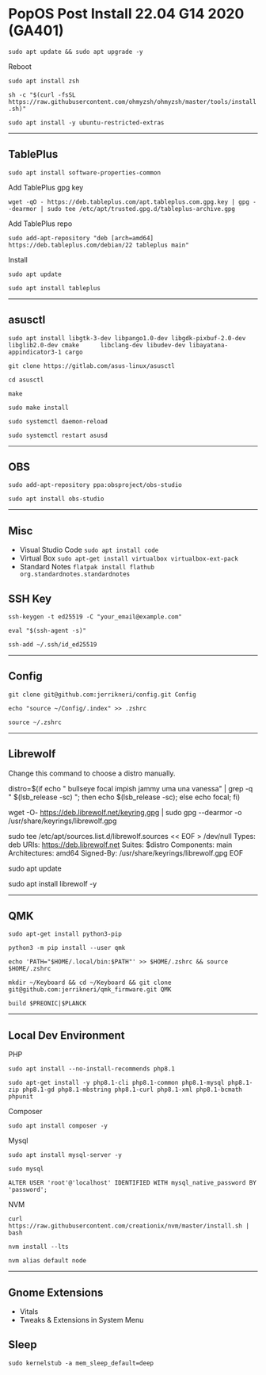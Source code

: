 # PopOS Post Install 22.04 G14 2020 (GA401)

`sudo apt update && sudo apt upgrade -y`

Reboot

`sudo apt install zsh`

`sh -c "$(curl -fsSL https://raw.githubusercontent.com/ohmyzsh/ohmyzsh/master/tools/install.sh)"`

`sudo apt install -y ubuntu-restricted-extras`

---

## TablePlus

`sudo apt install software-properties-common`

Add TablePlus gpg key

`wget -qO - https://deb.tableplus.com/apt.tableplus.com.gpg.key | gpg --dearmor | sudo tee /etc/apt/trusted.gpg.d/tableplus-archive.gpg`

Add TablePlus repo

`sudo add-apt-repository "deb [arch=amd64] https://deb.tableplus.com/debian/22 tableplus main"`

Install

`sudo apt update`

`sudo apt install tableplus`

---

## asusctl

`sudo apt install libgtk-3-dev libpango1.0-dev libgdk-pixbuf-2.0-dev libglib2.0-dev cmake      libclang-dev libudev-dev libayatana-appindicator3-1 cargo`

`git clone https://gitlab.com/asus-linux/asusctl`

`cd asusctl`

`make`

`sudo make install`

`sudo systemctl daemon-reload`

`sudo systemctl restart asusd`

---

## OBS
`sudo add-apt-repository ppa:obsproject/obs-studio`

`sudo apt install obs-studio`

---

## Misc
- Visual Studio Code `sudo apt install code`
- Virtual Box `sudo apt-get install virtualbox virtualbox-ext-pack`
- Standard Notes `flatpak install flathub org.standardnotes.standardnotes`

## SSH Key
`ssh-keygen -t ed25519 -C "your_email@example.com"`

`eval "$(ssh-agent -s)"`

`ssh-add ~/.ssh/id_ed25519`

---

## Config
`git clone git@github.com:jerrikneri/config.git Config`

`echo "source ~/Config/.index" >> .zshrc`

`source ~/.zshrc`

---

## Librewolf

Change this command to choose a distro manually.

distro=$(if echo " bullseye focal impish jammy uma una vanessa" | grep -q " $(lsb_release -sc) "; then echo $(lsb_release -sc); else echo focal; fi)

wget -O- https://deb.librewolf.net/keyring.gpg | sudo gpg --dearmor -o /usr/share/keyrings/librewolf.gpg

sudo tee /etc/apt/sources.list.d/librewolf.sources << EOF > /dev/null
Types: deb
URIs: https://deb.librewolf.net
Suites: $distro
Components: main
Architectures: amd64
Signed-By: /usr/share/keyrings/librewolf.gpg
EOF

sudo apt update

sudo apt install librewolf -y

---

## QMK

`sudo apt-get install python3-pip`

`python3 -m pip install --user qmk`

`echo 'PATH="$HOME/.local/bin:$PATH"' >> $HOME/.zshrc && source $HOME/.zshrc`

`mkdir ~/Keyboard && cd ~/Keyboard && git clone git@github.com:jerrikneri/qmk_firmware.git QMK`

`build $PREONIC|$PLANCK`

---

## Local Dev Environment

PHP

`sudo apt install --no-install-recommends php8.1`

`sudo apt-get install -y php8.1-cli php8.1-common php8.1-mysql php8.1-zip php8.1-gd php8.1-mbstring php8.1-curl php8.1-xml php8.1-bcmath phpunit`

Composer

`sudo apt install composer -y`

Mysql

`sudo apt install mysql-server -y`

`sudo mysql`

`ALTER USER 'root'@'localhost' IDENTIFIED WITH mysql_native_password BY 'password';`

NVM

`curl https://raw.githubusercontent.com/creationix/nvm/master/install.sh | bash`

`nvm install --lts`

`nvm alias default node`

---

## Gnome Extensions

- Vitals
- Tweaks & Extensions in System Menu



## Sleep

`sudo kernelstub -a mem_sleep_default=deep`